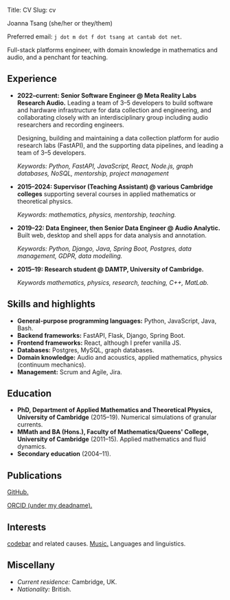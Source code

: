 Title: CV
Slug: cv

Joanna Tsang (she/her or they/them)

Preferred email: `j dot m dot f dot tsang at cantab dot net`.

Full-stack platforms engineer, with domain knowledge in mathematics and
audio, and a penchant for teaching.

## Experience

* **2022–current: Senior Software Engineer @ Meta Reality Labs Research Audio.**
  Leading a team of 3&ndash;5 developers to build software and hardware
  infrastructure for data collection and engineering, and collaborating
  closely with an interdisciplinary group including audio researchers
  and recording engineers.

  Designing, building and maintaining a data collection platform for
  audio research labs (FastAPI), and the supporting data pipelines, and
  leading a team of 3&ndash;5 developers.

  *Keywords: Python, FastAPI, JavaScript, React, Node.js, graph
  databases, NoSQL, mentorship, project management*

* **2015–2024: Supervisor (Teaching Assistant) @ various Cambridge
  colleges** supporting several courses in applied mathematics or
  theoretical physics.

  *Keywords: mathematics, physics, mentorship, teaching.*

* **2019–22: Data Engineer, then Senior Data Engineer @ Audio Analytic.**
  Built web, desktop and shell apps for data analysis and annotation.

  *Keywords: Python, Django, Java, Spring Boot, Postgres, data
  management, GDPR, data modelling.*

* **2015–19: Research student @ DAMTP, University of Cambridge.**

  *Keywords mathematics, physics, research, teaching, C++, MatLab.*

## Skills and highlights

* **General-purpose programming languages:** Python, JavaScript, Java, Bash.
* **Backend frameworks:** FastAPI, Flask, Django, Spring Boot.
* **Frontend frameworks:** React, although I prefer vanilla JS.
* **Databases:** Postgres, MySQL, graph databases.
* **Domain knowledge:** Audio and acoustics, applied mathematics,
  physics (continuum mechanics).
* **Management:** Scrum and Agile, Jira.

## Education

* **PhD, Department of Applied Mathematics and Theoretical Physics,
  University of Cambridge** (2015–19). Numerical simulations of granular
  currents.
* **MMath and BA (Hons.), Faculty of Mathematics/Queens' College,
  University of Cambridge** (2011–15). Applied mathematics and fluid dynamics.
* **Secondary education** (2004–11).

## Publications

[GitHub.](https://github.com/jftsang)

[ORCID (under my deadname).](https://orcid.org/0000-0002-4796-2210)

## Interests

[codebar](https://codebar.io) and related causes. [Music.](music.html)
Languages and linguistics.

## Miscellany

* *Current residence:* Cambridge, UK.
* *Nationality:* British.

[levels]: https://www.levels.fyi/companies/facebook/salaries/software-engineer/levels/e5/locations/united-kingdom
